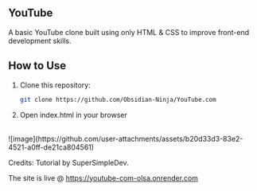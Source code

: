## YouTube
A basic YouTube clone built using only HTML & CSS to improve front-end development skills.

## How to Use
1. Clone this repository:  
   ```sh
   git clone https://github.com/Obsidian-Ninja/YouTube.com

2. Open index.html in your browser

<br>
![image](https://github.com/user-attachments/assets/b20d33d3-83e2-4521-a0ff-de21ca804561)
<br>

Credits: Tutorial by SuperSimpleDev.

The site is live @ https://youtube-com-olsa.onrender.com
